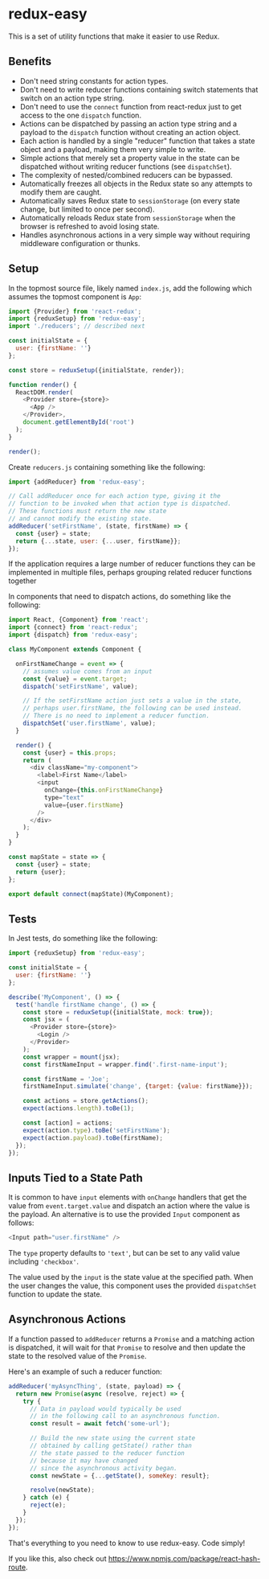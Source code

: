 # redux-easy

This is a set of utility functions that make it easier to use Redux.

## Benefits

* Don't need string constants for action types.
* Don't need to write reducer functions containing switch statements
  that switch on an action type string.
* Don't need to use the `connect` function from react-redux
  just to get access to the one `dispatch` function.
* Actions can be dispatched by passing an action type string
  and a payload to the `dispatch` function
  without creating an action object.
* Each action is handled by a single "reducer" function
  that takes a state object and a payload,
  making them very simple to write.
* Simple actions that merely set a property value in the state
  can be dispatched without writing reducer functions
  (see `dispatchSet`).
* The complexity of nested/combined reducers can be bypassed.
* Automatically freezes all objects in the Redux state
  so any attempts to modify them are caught.
* Automatically saves Redux state to `sessionStorage`
  (on every state change, but limited to once per second).
* Automatically reloads Redux state from `sessionStorage`
  when the browser is refreshed to avoid losing state.
* Handles asynchronous actions in a very simple way
  without requiring middleware configuration or thunks.

## Setup

In the topmost source file, likely named `index.js`,
add the following which assumes the topmost component is `App`:

```js
import {Provider} from 'react-redux';
import {reduxSetup} from 'redux-easy';
import './reducers'; // described next

const initialState = {
  user: {firstName: ''}
};

const store = reduxSetup({initialState, render});

function render() {
  ReactDOM.render(
    <Provider store={store}>
      <App />
    </Provider>,
    document.getElementById('root')
  );
}

render();
```

Create `reducers.js` containing something like the following:

```js
import {addReducer} from 'redux-easy';

// Call addReducer once for each action type, giving it the
// function to be invoked when that action type is dispatched.
// These functions must return the new state
// and cannot modify the existing state.
addReducer('setFirstName', (state, firstName) => {
  const {user} = state;
  return {...state, user: {...user, firstName}};
});
```

If the application requires a large number of reducer functions
they can be implemented in multiple files,
perhaps grouping related reducer functions together

In components that need to dispatch actions,
do something like the following:

```js
import React, {Component} from 'react';
import {connect} from 'react-redux';
import {dispatch} from 'redux-easy';

class MyComponent extends Component {

  onFirstNameChange = event => {
    // assumes value comes from an input
    const {value} = event.target;
    dispatch('setFirstName', value);

    // If the setFirstName action just sets a value in the state,
    // perhaps user.firstName, the following can be used instead.
    // There is no need to implement a reducer function.
    dispatchSet('user.firstName', value);
  }

  render() {
    const {user} = this.props;
    return (
      <div className="my-component">
        <label>First Name</label>
        <input
          onChange={this.onFirstNameChange}
          type="text"
          value={user.firstName}
        />
      </div>
    );
  }
}

const mapState = state => {
  const {user} = state;
  return {user};
};

export default connect(mapState)(MyComponent);
```

## Tests

In Jest tests, do something like the following:

```js
import {reduxSetup} from 'redux-easy';

const initialState = {
  user: {firstName: ''}
};

describe('MyComponent', () => {
  test('handle firstName change', () => {
    const store = reduxSetup({initialState, mock: true});
    const jsx = (
      <Provider store={store}>
        <Login />
      </Provider>
    );
    const wrapper = mount(jsx);
    const firstNameInput = wrapper.find('.first-name-input');

    const firstName = 'Joe';
    firstNameInput.simulate('change', {target: {value: firstName}});

    const actions = store.getActions();
    expect(actions.length).toBe(1);

    const [action] = actions;
    expect(action.type).toBe('setFirstName');
    expect(action.payload).toBe(firstName);
  });
});

```

## Inputs Tied to a State Path

It is common to have `input` elements with `onChange` handlers
that get the value from `event.target.value`
and dispatch an action where the value is the payload.
An alternative is to use the provided `Input` component
as follows:

```js
<Input path="user.firstName" />
```

The `type` property defaults to `'text'`,
but can be set to any valid value including `'checkbox'`.

The value used by the `input` is the state value at the specified path.
When the user changes the value, this component uses
the provided `dispatchSet` function to update the state.

## Asynchronous Actions

If a function passed to `addReducer` returns a `Promise`
and a matching action is dispatched,
it will wait for that `Promise` to resolve and then
update the state to the resolved value of the `Promise`.

Here's an example of such a reducer function:
```js
addReducer('myAsyncThing', (state, payload) => {
  return new Promise(async (resolve, reject) => {
    try {
      // Data in payload would typically be used
      // in the following call to an asynchronous function.
      const result = await fetch('some-url');

      // Build the new state using the current state
      // obtained by calling getState() rather than
      // the state passed to the reducer function
      // because it may have changed
      // since the asynchronous activity began.
      const newState = {...getState(), someKey: result};

      resolve(newState);
    } catch (e) {
      reject(e);
    }
  });
});
```

That's everything to you need to know to use redux-easy.
Code simply!

If you like this, also check out
https://www.npmjs.com/package/react-hash-route.
